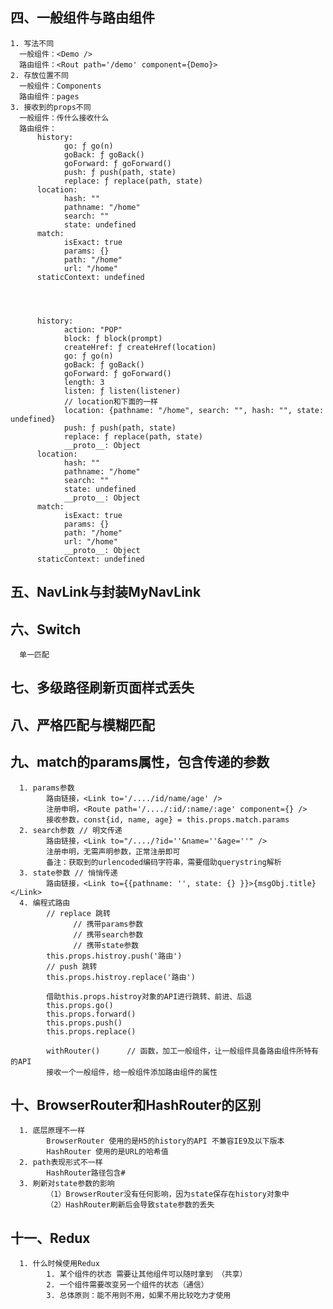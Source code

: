 ## 四、一般组件与路由组件
    1. 写法不同
      一般组件：<Demo />
      路由组件：<Rout path='/demo' component={Demo}>
    2. 存放位置不同
      一般组件：Components
      路由组件：pages
    3. 接收到的props不同
      一般组件：传什么接收什么
      路由组件：
          history:
                go: ƒ go(n)
                goBack: ƒ goBack()
                goForward: ƒ goForward()
                push: ƒ push(path, state)
                replace: ƒ replace(path, state)
          location:
                hash: ""
                pathname: "/home"
                search: ""
                state: undefined
          match:
                isExact: true
                params: {}
                path: "/home"
                url: "/home"
          staticContext: undefined



          
          history:
                action: "POP"
                block: ƒ block(prompt)
                createHref: ƒ createHref(location)
                go: ƒ go(n)
                goBack: ƒ goBack()
                goForward: ƒ goForward()
                length: 3
                listen: ƒ listen(listener)
                // location和下面的一样
                location: {pathname: "/home", search: "", hash: "", state: undefined}
                push: ƒ push(path, state)
                replace: ƒ replace(path, state)
                __proto__: Object
          location:
                hash: ""
                pathname: "/home"
                search: ""
                state: undefined
                __proto__: Object
          match:
                isExact: true
                params: {}
                path: "/home"
                url: "/home"
                __proto__: Object
          staticContext: undefined

## 五、NavLink与封装MyNavLink

## 六、Switch
      单一匹配

## 七、多级路径刷新页面样式丢失

## 八、严格匹配与模糊匹配

## 九、match的params属性，包含传递的参数
      1. params参数
            路由链接，<Link to='/..../id/name/age' />
            注册申明，<Route path='/..../:id/:name/:age' component={} />
            接收参数，const{id, name, age} = this.props.match.params
      2. search参数 // 明文传递
            路由链接，<Link to="/..../?id=''&name=''&age=''" />
            注册申明，无需声明参数，正常注册即可
            备注：获取到的urlencoded编码字符串，需要借助querystring解析
      3. state参数 // 悄悄传递
            路由链接，<Link to={{pathname: '', state: {} }}>{msgObj.title}</Link>
      4. 编程式路由
            // replace 跳转
                  // 携带params参数
                  // 携带search参数
                  // 携带state参数
            this.props.histroy.push('路由')
            // push 跳转
            this.props.histroy.replace('路由')

            借助this.props.histroy对象的API进行跳转、前进、后退
            this.props.go()
            this.props.forward()
            this.props.push()
            this.props.replace()

            withRouter()      // 函数，加工一般组件，让一般组件具备路由组件所特有的API
            接收一个一般组件，给一般组件添加路由组件的属性
## 十、BrowserRouter和HashRouter的区别
      1. 底层原理不一样
            BrowserRouter 使用的是H5的history的API 不兼容IE9及以下版本
            HashRouter 使用的是URL的哈希值
      2. path表现形式不一样
            HashRouter路径包含#
      3. 刷新对state参数的影响
            （1）BrowserRouter没有任何影响，因为state保存在history对象中
            （2）HashRouter刷新后会导致state参数的丢失

## 十一、Redux
      1. 什么时候使用Redux
            1. 某个组件的状态 需要让其他组件可以随时拿到 （共享）
            2. 一个组件需要改变另一个组件的状态（通信）
            3. 总体原则：能不用则不用，如果不用比较吃力才使用
